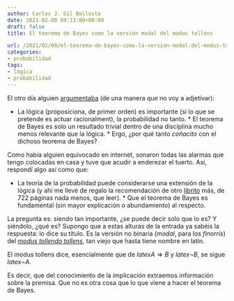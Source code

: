 ```yaml
---
author: Carlos J. Gil Bellosta
date: 2021-02-08 09:13:00+00:00
draft: false
title: El teorema de Bayes como la versión modal del modus tollens

url: /2021/02/08/el-teorema-de-bayes-como-la-version-modal-del-modus-tollens/
categories:
- probabilidad
tags:
- lógica
- probabilidad
---
```





El otro día alguien [argumentaba](https://www.lesswrong.com/posts/cWmiWPHyHaqpAYwas/what-s-the-big-deal-about-bayes-theorem) (de una manera que no voy a adjetivar):





  * La lógica (proposiciona, de primer orden) es importante (si lo que se pretende es actuar racionalment), la probabilidad no tanto.  * El teorema de Bayes es solo un resultado trivial dentro de una disciplina mucho menos relevante que la lógica.  * Ergo, ¿por qué tanto _coñacito_ con el dichoso teorema de Bayes?





Como había alguien equivocado en internet, sonaron todas las alarmas que tengo colocadas en casa y tuve que acudir a enderezar el tuerto. Así, respondí algo así como que:





  * La teoría de la probabilidad puede considerarse una extensión de la lógica (y ahí me llevé de regalo la recomendación de otro [librito](https://www.goodreads.com/book/show/151848.Probability_Theory) más, de 722 páginas nada menos, que leer).  * Que el teorema de Bayes es fundamental (sin mayor explicación o abundamiento) al respecto.





La pregunta es: siendo tan importante, ¿se puede decir solo que lo es? Y siéndolo, ¿qué es? Supongo que a estas alturas de la entrada ya sabéis la respuesta: lo dice su título. Es la versión no binaria (_modal_, para los _finorris_) del _[modus tollendo tollens](https://es.wikipedia.org/wiki/Modus_tollendo_tollens)_, tan viejo que hasta tiene nombre en latín.







El modus tollens dice, esencialmente que de $latex A \Rightarrow B$ y $latex \neg B$, se sigue $latex \neg A$.







Es decir, que del conocimiento de la implicación extraemos información sobre la premisa. Que no es otra cosa que lo que viene a hacer el teorema de Bayes.



